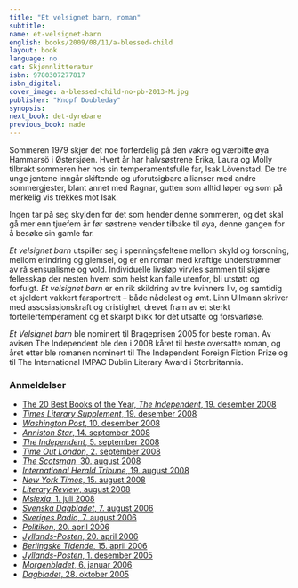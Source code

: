 ```yaml
---
title: "Et velsignet barn, roman"
subtitle:
name: et-velsignet-barn
english: books/2009/08/11/a-blessed-child
layout: book
language: no
cat: Skjønnlitteratur
isbn: 9780307277817
isbn_digital:
cover_image: a-blessed-child-no-pb-2013-M.jpg
publisher: "Knopf Doubleday"
synopsis:
next_book: det-dyrebare
previous_book: nade
---
```

Sommeren 1979 skjer det noe forferdelig på den vakre og værbitte øya Hammarsö i Østersjøen. Hvert år har halvsøstrene Erika, Laura og Molly tilbrakt sommeren her hos sin temperamentsfulle far, Isak Lövenstad. De tre unge jentene inngår skiftende og uforutsigbare allianser med andre sommergjester, blant annet med Ragnar, gutten som alltid løper og som på merkelig vis trekkes mot Isak.

Ingen tar på seg skylden for det som hender denne sommeren, og det skal gå mer enn tjuefem år før søstrene vender tilbake til øya, denne gangen for å besøke sin gamle far.

*Et velsignet barn* utspiller seg i spenningsfeltene mellom skyld og forsoning, mellom erindring og glemsel, og er en roman med kraftige understrømmer av rå sensualisme og vold. Individuelle livsløp virvles sammen til skjøre fellesskap der nesten hvem som helst kan falle utenfor, bli utstøtt og forfulgt. *Et velsignet barn* er en rik skildring av tre kvinners liv, og samtidig et sjeldent vakkert farsportrett – både nådeløst og ømt. Linn Ullmann skriver med assosiasjonskraft og dristighet, drevet fram av et sterkt fortellertemperament og et skarpt blikk for det utsatte og forsvarløse.

*Et Velsignet barn* ble nominert til Brageprisen 2005 for beste roman. Av avisen The Independent ble den i 2008 kåret til beste oversatte roman, og året etter ble romanen nominert til The Independent Foreign Fiction Prize og til The International IMPAC Dublin Literary Award i Storbritannia.

### Anmeldelser

- [The 20 Best Books of the Year, *The Independent*, 19. desember 2008](/assets/files/20-best-Independent-19-12-2008.pdf)  
- [*Times Literary Supplement*, 19. desember 2008](/assets/files/TLS-19-12-2008.pdf)  
- [*Washington Post*, 10. desember 2008](/assets/files/Washington-Post-10-12-2008.pdf)  
- [*Anniston Star*, 14. september 2008](/assets/files/Anniston-Star-14-09-2008.pdf)  
- [*The Independent*, 5. september 2008](http://www.independent.co.uk/arts-entertainment/books/reviews/a-blessed-child-by-linn-ullmann-trans-sarah-death-919292.html)  
- [*Time Out London*, 2. september 2008](/assets/files/Time-Out-London-02-09-2008.pdf)  
- [*The Scotsman*, 30. august 2008](/assets/files/Scotsman-30-08-2008.pdf)  
- [*International Herald Tribune*, 19. august 2008](/assets/files/International-Herald-Tribune-19-08-2008.pdf)  
- [*New York Times*, 15. august 2008](http://www.nytimes.com/2008/08/17/books/review/DErasmo-t.html?_r=2)  
- [*Literary Review*, august 2008](/assets/files/Literary-Review-aug-2008.pdf)  
- [*Mslexia*, 1. juli 2008](/assets/files/Mslexia-01-07-2008.pdf)  
- [*Svenska Dagbladet*, 7. august 2006](/assets/files/Svenska-Dagbladet-07-08-2006.pdf)  
- [*Sveriges Radio*, 7. august 2006](/assets/files/Sveriges-Radio-07-08-2006.pdf)  
- [*Politiken*, 20. april 2006](/assets/files/Politiken-20-04-2006.pdf)  
- [*Jyllands-Posten*, 20. april 2006](/assets/files/Jyllands-Posten-DK-20-04-2006.pdf)  
- [*Berlingske Tidende*, 15. april 2006](/assets/files/Berlingske-Tidende-15-04-2006.pdf)  
- [*Jyllands-Posten*, 1. desember 2005](/assets/files/Jyllands-posten-01-12-2005.pdf)  
- [*Morgenbladet*, 6. januar 2006](/assets/files/Morgenbladet-06-01-2006.pdf)  
- [*Dagbladet*, 28. oktober 2005](/assets/files/Dagbladet-28-10-2005.pdf)  